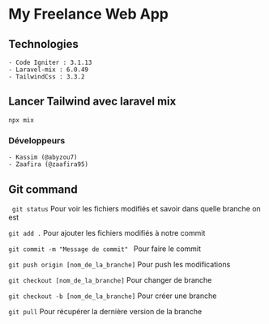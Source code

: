 # My Freelance Web App

## Technologies

    - Code Igniter : 3.1.13
    - Laravel-mix : 6.0.49
    - TailwindCss : 3.3.2

## Lancer Tailwind avec laravel mix

```npx mix```

### Développeurs

    - Kassim (@abyzou7)
    - Zaafira (@zaafira95)


## Git command

``` git status```
Pour voir les fichiers modifiés et savoir dans quelle branche on est

```git add .```
Pour ajouter les fichiers modifiés à notre commit

```git commit -m "Message de commit" ```
Pour faire le commit

```git push origin [nom_de_la_branche]```
Pour push les modifications

```git checkout [nom_de_la_branche]```
Pour changer de branche

```git checkout -b [nom_de_la_branche]```
Pour créer une branche

```git pull```
Pour récupérer la dernière version de la branche


